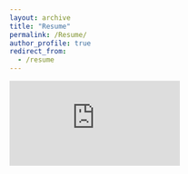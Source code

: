 ```yaml
---
layout: archive
title: "Resume"
permalink: /Resume/
author_profile: true
redirect_from:
  - /resume
---
```


<embed src="https://satyajitnarayanan.github.io/files/Resume.pdf" type="application/pdf" />








